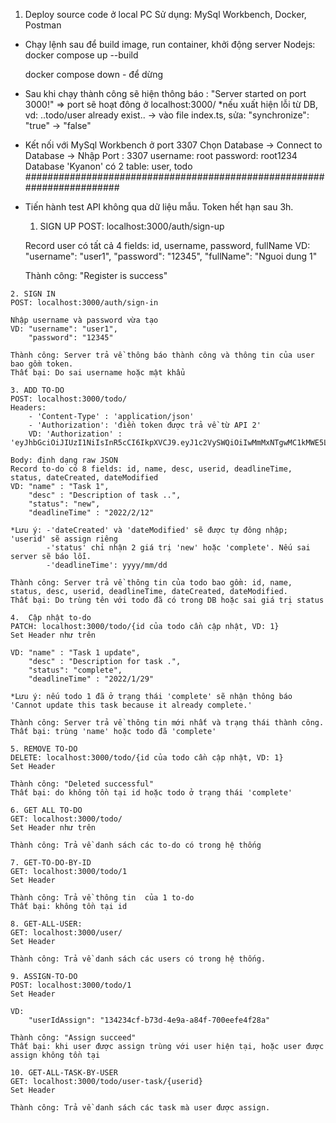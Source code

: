 1. Deploy source code ở local PC
Sử dụng: MySql Workbench, Docker, Postman

+ Chạy lệnh sau để build image, run container, khởi động server Nodejs:
    docker compose up --build 

    docker compose down         - để dừng 

+ Sau khi chạy thành công sẽ hiện thông báo : "Server started on port 3000!" => port sẽ hoạt đông ở localhost:3000/
    *nếu xuất hiện lỗi từ DB, vd: ..todo/user already exist..
    -> vào file index.ts, sửa: "synchronize": "true" -> "false"
            
+ Kết nối với MySql Workbench ở port 3307
Chọn Database -> Connect to Database -> Nhập Port : 3307 
    username: root
    password: root1234
Database 'Kyanon' có 2 table: user, todo
#######################################################################

+ Tiến hành test API không qua dữ liệu mẫu. Token hết hạn sau 3h.

    1. SIGN UP
    POST: localhost:3000/auth/sign-up

    Record user có tất cả 4 fields: id, username, password, fullName
    VD: "username": "user1",
        "password": "12345",
        "fullName": "Nguoi dung 1"

    Thành công: "Register is success" 
<!-- ----------------------------------------------------------------------- -->
    2. SIGN IN
    POST: localhost:3000/auth/sign-in

    Nhập username và password vừa tạo
    VD: "username": "user1",
        "password": "12345"

    Thành công: Server trả về thông báo thành công và thông tin của user bao gồm token.
    Thất bại: Do sai username hoặc mật khẩu
<!-- ----------------------------------------------------------------------- -->
    3. ADD TO-DO
    POST: localhost:3000/todo/
    Headers: 
        - 'Content-Type' : 'application/json'
        - 'Authorization': 'điền token được trả về từ API 2'
        VD: 'Authorization' : 'eyJhbGciOiJIUzI1NiIsInR5cCI6IkpXVCJ9.eyJ1c2VySWQiOiIwMmMxNTgwMC1kMWE5LTQ0MDAtYjNhNy02ZWI0ZGJmYzUyOGIiLCJ1c2VybmFtZSI6InVzZXI2IiwiaWF0IjoxNjQyOTU0NTI3LCJleHAiOjE2NDI5NjUzMjd9.gg4bLUTyJOjHoIRGYjfXat9zvHKbwJs8oxCwyUqXI1w'

    Body: định dạng raw JSON
    Record to-do có 8 fields: id, name, desc, userid, deadlineTime, status, dateCreated, dateModified
    VD: "name" : "Task 1", 
        "desc" : "Description of task ..",
        "status": "new",   
        "deadlineTime" : "2022/2/12"   
    
    *Lưu ý: -'dateCreated' và 'dateModified' sẽ được tự đông nhập; 'userid' sẽ assign riêng
            -'status' chỉ nhận 2 giá trị 'new' hoặc 'complete'. Nếu sai server sẽ báo lỗi.
            -'deadlineTime': yyyy/mm/dd

    Thành công: Server trả về thông tin của todo bao gồm: id, name, status, desc, userid, deadlineTime, dateCreated, dateModified.
    Thất bại: Do trùng tên với todo đã có trong DB hoặc sai giá trị status
<!-- ----------------------------------------------------------------------- -->
    4.  Cập nhật to-do
    PATCH: localhost:3000/todo/{id của todo cần cập nhật, VD: 1}
    Set Header như trên

    VD: "name" : "Task 1 update",
        "desc" : "Description for task .",
        "status": "complete",
        "deadlineTime" : "2022/1/29"

    *Lưu ý: nếu todo 1 đã ở trạng thái 'complete' sẽ nhận thông báo 'Cannot update this task because it already complete.'

    Thành công: Server trả về thông tin mới nhất và trạng thái thành công.
    Thất bại: trùng 'name' hoặc todo đã 'complete'
<!-- ----------------------------------------------------------------------- -->
    5. REMOVE TO-DO
    DELETE: localhost:3000/todo/{id của todo cần cập nhật, VD: 1}
    Set Header 

    Thành công: "Deleted successful"
    Thất bại: do không tồn tại id hoặc todo ở trạng thái 'complete'
<!-- ----------------------------------------------------------------------- -->
    6. GET ALL TO-DO
    GET: localhost:3000/todo/
    Set Header như trên

    Thành công: Trả về danh sách các to-do có trong hệ thống
<!-- ----------------------------------------------------------------------- -->
    7. GET-TO-DO-BY-ID
    GET: localhost:3000/todo/1
    Set Header

    Thành công: Trả về thông tin  của 1 to-do
    Thất bại: không tồn tại id
<!-- ----------------------------------------------------------------------- -->
    8. GET-ALL-USER:
    GET: localhost:3000/user/
    Set Header

    Thành công: Trả về danh sách các users có trong hệ thống.
<!-- ----------------------------------------------------------------------- -->
    9. ASSIGN-TO-DO
    POST: localhost:3000/todo/1
    Set Header

    VD: 
        "userIdAssign": "134234cf-b73d-4e9a-a84f-700eefe4f28a"

    Thành công: "Assign succeed"
    Thất bại: khi user được assign trùng với user hiện tại, hoặc user được assign không tồn tại
<!-- ----------------------------------------------------------------------- -->
    10. GET-ALL-TASK-BY-USER
    GET: localhost:3000/todo/user-task/{userid}
    Set Header

    Thành công: Trả về danh sách các task mà user được assign.

